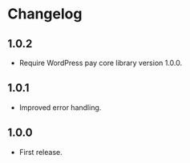 # Changelog

## 1.0.2
*	Require WordPress pay core library version 1.0.0.

## 1.0.1
*	Improved error handling.

## 1.0.0
*	First release.
